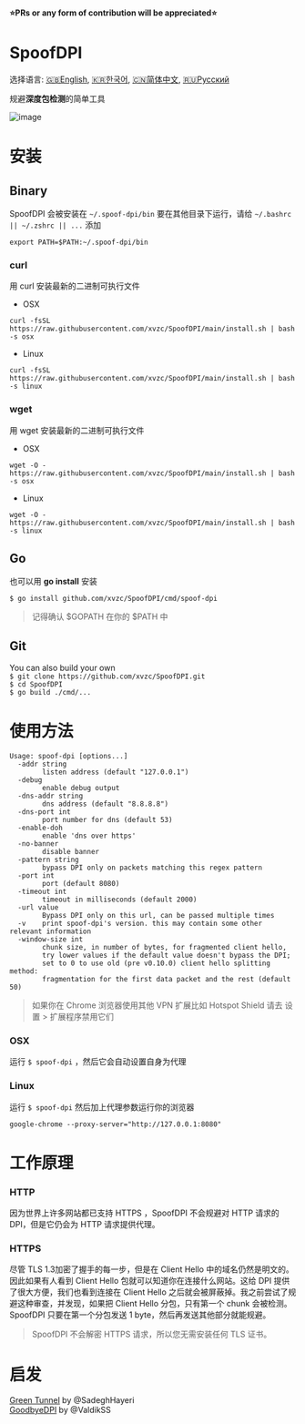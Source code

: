 **⭐PRs or any form of contribution will be appreciated⭐**

# SpoofDPI

选择语言: [🇬🇧English](https://github.com/xvzc/SpoofDPI), [🇰🇷한국어](https://github.com/xvzc/SpoofDPI/blob/main/readme_ko.md), [🇨🇳简体中文](https://github.com/xvzc/SpoofDPI/blob/main/readme_zh-cn.md), [🇷🇺Русский](https://github.com/xvzc/SpoofDPI/blob/main/readme_ru.md)

规避**深度包检测**的简单工具
  
![image](https://user-images.githubusercontent.com/45588457/148035986-8b0076cc-fefb-48a1-9939-a8d9ab1d6322.png)

# 安装
## Binary

SpoofDPI 会被安装在 `~/.spoof-dpi/bin`
要在其他目录下运行，请给 `~/.bashrc || ~/.zshrc || ...` 添加

```
export PATH=$PATH:~/.spoof-dpi/bin
```


### curl
用 curl 安装最新的二进制可执行文件

- OSX
```
curl -fsSL https://raw.githubusercontent.com/xvzc/SpoofDPI/main/install.sh | bash -s osx
```
- Linux
```
curl -fsSL https://raw.githubusercontent.com/xvzc/SpoofDPI/main/install.sh | bash -s linux
```
### wget
用 wget 安装最新的二进制可执行文件
- OSX
```
wget -O - https://raw.githubusercontent.com/xvzc/SpoofDPI/main/install.sh | bash -s osx 
```
- Linux
```
wget -O - https://raw.githubusercontent.com/xvzc/SpoofDPI/main/install.sh | bash -s linux 
```

## Go
也可以用 **go install** 安装
 
`$ go install github.com/xvzc/SpoofDPI/cmd/spoof-dpi`  
 > 记得确认 $GOPATH 在你的 $PATH 中
 
## Git
You can also build your own  
`$ git clone https://github.com/xvzc/SpoofDPI.git`  
`$ cd SpoofDPI`  
`$ go build ./cmd/...`  

# 使用方法

```
Usage: spoof-dpi [options...]
  -addr string
        listen address (default "127.0.0.1")
  -debug
        enable debug output
  -dns-addr string
        dns address (default "8.8.8.8")
  -dns-port int
        port number for dns (default 53)
  -enable-doh
        enable 'dns over https'
  -no-banner
        disable banner
  -pattern string
        bypass DPI only on packets matching this regex pattern
  -port int
        port (default 8080)
  -timeout int
        timeout in milliseconds (default 2000)
  -url value
        Bypass DPI only on this url, can be passed multiple times
  -v    print spoof-dpi's version. this may contain some other relevant information
  -window-size int
        chunk size, in number of bytes, for fragmented client hello,
        try lower values if the default value doesn't bypass the DPI;
        set to 0 to use old (pre v0.10.0) client hello splitting method:
        fragmentation for the first data packet and the rest (default 50)
```

> 如果你在 Chrome 浏览器使用其他 VPN 扩展比如 Hotspot Shield 请去 设置 > 扩展程序禁用它们

### OSX
运行 `$ spoof-dpi` ，然后它会自动设置自身为代理

### Linux
运行 `$ spoof-dpi` 然后加上代理参数运行你的浏览器 

`google-chrome --proxy-server="http://127.0.0.1:8080"`

# 工作原理

### HTTP

因为世界上许多网站都已支持 HTTPS ，SpoofDPI 不会规避对 HTTP 请求的 DPI，但是它仍会为 HTTP 请求提供代理。

### HTTPS
尽管 TLS 1.3加密了握手的每一步，但是在 Client Hello 中的域名仍然是明文的。因此如果有人看到 Client Hello 包就可以知道你在连接什么网站。这给 DPI 提供了很大方便，我们也看到连接在 Client Hello 之后就会被屏蔽掉。我之前尝试了规避这种审查，并发现，如果把 Client Hello 分包，只有第一个 chunk 会被检测。SpoofDPI 只要在第一个分包发送 1 byte，然后再发送其他部分就能规避。
 
 > SpoofDPI 不会解密 HTTPS 请求，所以您无需安装任何 TLS 证书。
 
# 启发

[Green Tunnel](https://github.com/SadeghHayeri/GreenTunnel) by @SadeghHayeri  
[GoodbyeDPI](https://github.com/ValdikSS/GoodbyeDPI) by @ValdikSS
